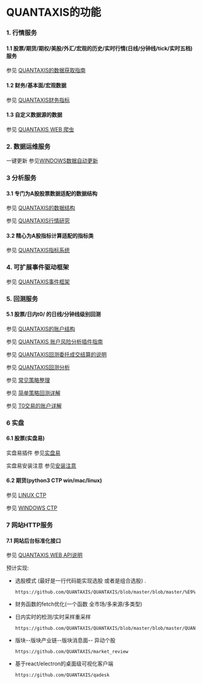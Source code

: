 # QUANTAXIS的功能


### 1. 行情服务

#### 1.1 股票/期货/期权/美股/外汇/宏观的历史/实时行情(日线/分钟线/tick/实时五档)服务

参见 [QUANTAXIS的数据获取指南](https://github.com/QUANTAXIS/QUANTAXIS/blob/master/Documents/DataFetch.md)

#### 1.2 财务/基本面/宏观数据

参见 [QUANTAXIS财务指标](https://github.com/QUANTAXIS/QUANTAXIS/blob/master/Documents/financial_means.md)

#### 1.3 自定义数据源的数据

参见 [QUANTAXIS WEB 爬虫](https://github.com/QUANTAXIS/QUANTAXIS/blob/master/Documents/crawler.md)

### 2. 数据运维服务

一键更新 参见[WINDOWS数据自动更新](https://github.com/QUANTAXIS/QUANTAXIS/blob/master/config/windows_autojob_updatedata.md)


### 3 分析服务

#### 3.1 专门为A股股票数据适配的数据结构

参见 [QUANTAXIS的数据结构](https://github.com/QUANTAXIS/QUANTAXIS/blob/master/Documents/DataStruct.md)

参见 [QUANTAXIS行情研究](https://github.com/QUANTAXIS/QUANTAXIS/blob/master/Documents/analysis.md)

#### 3.2 精心为A股指标计算适配的指标类

参见 [QUANTAXIS指标系统](https://github.com/QUANTAXIS/QUANTAXIS/blob/master/Documents/indicators.md)


### 4. 可扩展事件驱动框架

参见 [QUANTAXIS事件框架](https://github.com/QUANTAXIS/QUANTAXIS/blob/master/Documents/about_event.md)


### 5. 回测服务

#### 5.1 股票/日内t0/ 的日线/分钟线级别回测

参见 [QUANTAXIS的账户结构](https://github.com/QUANTAXIS/QUANTAXIS/blob/master/Documents/account.md)

参见 [QUANTAXIS 账户风险分析插件指南](https://github.com/QUANTAXIS/QUANTAXIS/blob/master/Documents/risk.md)

参见 [QUANTAXIS回测委托成交结算的说明](https://github.com/QUANTAXIS/QUANTAXIS/blob/master/Documents/orderanddeal.md)

参见 [QUANTAXIS回测分析](https://github.com/QUANTAXIS/QUANTAXIS/blob/master/Documents/backtestanalysis.md)

参见 [常见策略整理](https://github.com/QUANTAXIS/QUANTAXIS/blob/master/Documents/strategy.md)

参见 [简单策略回测详解](https://github.com/QUANTAXIS/QUANTAXIS/blob/master/Documents/QUANTAXIS回测分析全过程讲解.md)

参见 [T0交易的账户详解](https://github.com/QUANTAXIS/QUANTAXIS/blob/master/Documents/TEST_ORDER_BACKTEST_T0.md)

### 6 实盘

#### 6.1 股票(实盘易)

实盘易插件 参见[实盘易](http://www.iguuu.com/e?x=18839)

实盘易安装注意 参见[安装注意](https://github.com/QUANTAXIS/QUANTAXIS/blob/master/shipane_install_memo.md)

#### 6.2 期货(python3 CTP win/mac/linux)

参见 [LINUX CTP](https://github.com/QUANTAXIS/QUANTAXIS/blob/master/QUANTAXIS_Trade/LINUXCTP)

参见 [WINDOWS CTP](https://github.com/QUANTAXIS/QUANTAXIS/blob/master/QUANTAXIS_Trade/WindowsCTP)

### 7 网站HTTP服务

#### 7.1 网站后台标准化接口

参见 [QUANTAXIS WEB API说明](https://github.com/QUANTAXIS/QUANTAXIS/blob/master/Documents/backendapi.md)



预计实现:
- 选股模式 (最好是一行代码能实现选股  或者是组合选股) .
    ```
    https://github.com/QUANTAXIS/QUANTAXIS/blob/master/blob/master/%E9%80%89%E8%82%A1%E6%A8%A1%E5%9D%97.md
    ```
- 财务函数的fetch优化(一个函数 全市场/多来源/多类型)

-  日内实时的检测/实时采样重采样

    ```
    https://github.com/QUANTAXIS/QUANTAXIS/blob/master/blob/master/QUANTAXIS_Runtime/readme.md
    ```

-  版块--版块产业链--版块消息面-- 异动个股

    ```
    https://github.com/QUANTAXIS/market_review
    ```

-  基于react/electron的桌面级可视化客户端

    ```
    https://github.com/QUANTAXIS/qadesk
    ```